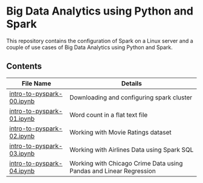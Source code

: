 # Big Data Analytics using Python and Spark

This repository contains the configuration of Spark on a Linux server and a couple of use cases of Big Data Analytics using Python and Spark.

## Contents

| File Name | Details |
| ------ | ------ |
| [intro-to-pyspark-00.ipynb](https://github.com/abhijeetamle/Spark/blob/master/intro-to-pyspark-00.ipynb) | Downloading and configuring spark cluster |
| [intro-to-pyspark-01.ipynb](https://github.com/abhijeetamle/Spark/blob/master/intro-to-pyspark-01.ipynb) | Word count in a flat text file |
| [intro-to-pyspark-02.ipynb](https://github.com/abhijeetamle/Spark/blob/master/intro-to-pyspark-02.ipynb) | Working with Movie Ratings dataset |
| [intro-to-pyspark-03.ipynb](https://github.com/abhijeetamle/Spark/blob/master/intro-to-pyspark-03.ipynb) | Working with Airlines Data using Spark SQL |
| [intro-to-pyspark-04.ipynb](https://github.com/abhijeetamle/Spark/blob/master/intro-to-pyspark-04.ipynb) | Working with Chicago Crime Data using Pandas and Linear Regression |

